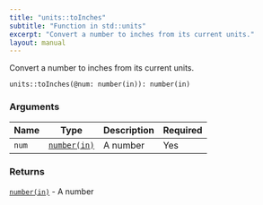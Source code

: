 ```yaml
---
title: "units::toInches"
subtitle: "Function in std::units"
excerpt: "Convert a number to inches from its current units."
layout: manual
---
```


Convert a number to inches from its current units.

```kcl
units::toInches(@num: number(in)): number(in)
```



### Arguments

| Name | Type | Description | Required |
|----------|------|-------------|----------|
| `num` | [`number(in)`](/docs/kcl-std/types/std-types-number) | A number | Yes |

### Returns

[`number(in)`](/docs/kcl-std/types/std-types-number) - A number




